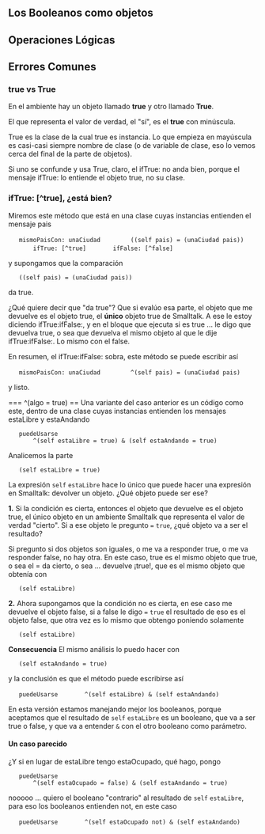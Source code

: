 Los Booleanos como objetos
--------------------------

Operaciones Lógicas
-------------------

Errores Comunes
---------------

### true vs True

En el ambiente hay un objeto llamado **true** y otro llamado **True**.

El que representa el valor de verdad, el "sí", es el **true** con minúscula.

True es la clase de la cual true es instancia. Lo que empieza en mayúscula es casi-casi siempre nombre de clase (o de variable de clase, eso lo vemos cerca del final de la parte de objetos).

Si uno se confunde y usa True, claro, el ifTrue: no anda bien, porque el mensaje ifTrue: lo entiende el objeto true, no su clase.

### ifTrue: \[^true\], ¿está bien?

Miremos este método que está en una clase cuyas instancias entienden el mensaje pais

`   mismoPaisCon: unaCiudad `
`       ((self pais) = (unaCiudad pais))`
`       ifTrue: [^true]`
`       ifFalse: [^false]`

y supongamos que la comparación

`   ((self pais) = (unaCiudad pais))`

da true.

¿Qué quiere decir que "da true"? Que si evalúo esa parte, el objeto que me devuelve es el objeto true, el **único** objeto true de Smalltalk. A ese le estoy diciendo ifTrue:ifFalse:, y en el bloque que ejecuta si es true ... le digo que devuelva true, o sea que devuelva el mismo objeto al que le dije ifTrue:ifFalse:. Lo mismo con el false.

En resumen, el ifTrue:ifFalse: sobra, este método se puede escribir así

`   mismoPaisCon: unaCiudad `
`       ^(self pais) = (unaCiudad pais)`

y listo.

=== ^(algo = true) == Una variante del caso anterior es un código como este, dentro de una clase cuyas instancias entienden los mensajes estaLibre y estaAndando

`   puedeUsarse`
`       ^(self estaLibre = true) & (self estaAndando = true)`

Analicemos la parte

`   (self estaLibre = true)`

La expresión `self` `estaLibre` hace lo único que puede hacer una expresión en Smalltalk: devolver un objeto. ¿Qué objeto puede ser ese?

**1.**
Si la condición es cierta, entonces el objeto que devuelve es el objeto true, el único objeto en un ambiente Smalltalk que representa el valor de verdad "cierto". Si a ese objeto le pregunto `=` `true`, ¿qué objeto va a ser el resultado?

Si pregunto si dos objetos son iguales, o me va a responder true, o me va responder false, no hay otra. En este caso, true es el mismo objeto que true, o sea el = da cierto, o sea ... devuelve ¡true!, que es el mismo objeto que obtenía con

`   (self estaLibre)`

**2.**
Ahora supongamos que la condición no es cierta, en ese caso me devuelve el objeto false, si a false le digo `=` `true` el resultado de eso es el objeto false, que otra vez es lo mismo que obtengo poniendo solamente

`   (self estaLibre)`

**Consecuencia**
El mismo análisis lo puedo hacer con

`   (self estaAndando = true)`

y la conclusión es que el método puede escribirse así

`   puedeUsarse`
`       ^(self estaLibre) & (self estaAndando)`

En esta versión estamos manejando mejor los booleanos, porque aceptamos que el resultado de `self` `estaLibre` es un booleano, que va a ser true o false, y que va a entender `&` con el otro booleano como parámetro.

#### Un caso parecido

¿Y si en lugar de estaLibre tengo estaOcupado, qué hago, pongo

`   puedeUsarse`
`       ^(self estaOcupado = false) & (self estaAndando = true)`

nooooo ... quiero el booleano "contrario" al resultado de `self` `estaLibre`, para eso los booleanos entienden not, en este caso

`   puedeUsarse`
`       ^(self estaOcupado not) & (self estaAndando)`

